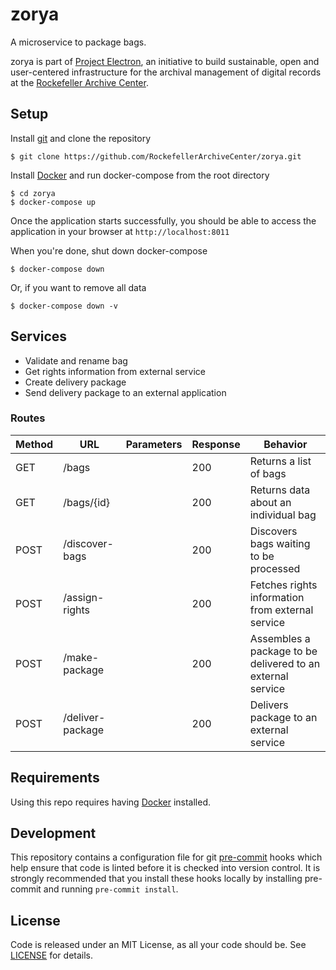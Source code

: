 # zorya
A microservice to package bags.

zorya is part of [Project Electron](https://github.com/RockefellerArchiveCenter/project_electron), an initiative to build sustainable, open and user-centered infrastructure for the archival management of digital records at the [Rockefeller Archive Center](http://rockarch.org/).

## Setup

Install [git](https://git-scm.com/) and clone the repository

    $ git clone https://github.com/RockefellerArchiveCenter/zorya.git

Install [Docker](https://store.docker.com/search?type=edition&offering=community) and run docker-compose from the root directory

    $ cd zorya
    $ docker-compose up

Once the application starts successfully, you should be able to access the application in your browser at `http://localhost:8011`

When you're done, shut down docker-compose

    $ docker-compose down

Or, if you want to remove all data

    $ docker-compose down -v

## Services

* Validate and rename bag
* Get rights information from external service
* Create delivery package
* Send delivery package to an external application

### Routes


| Method | URL | Parameters | Response  | Behavior  |
|--------|-----|---|---|---|
|GET|/bags| |200|Returns a list of bags|
|GET|/bags/{id}| |200|Returns data about an individual bag|
|POST|/discover-bags| |200|Discovers bags waiting to be processed|
|POST|/assign-rights| |200|Fetches rights information from external service|
|POST|/make-package| |200|Assembles a package to be delivered to an external service|
|POST|/deliver-package| |200|Delivers package to an external service|


## Requirements

Using this repo requires having [Docker](https://store.docker.com/search?type=edition&offering=community) installed.

## Development

This repository contains a configuration file for git [pre-commit](https://pre-commit.com/) hooks which help ensure that code is linted before it is checked into version control. It is strongly recommended that you install these hooks locally by installing pre-commit and running `pre-commit install`.

## License

Code is released under an MIT License, as all your code should be. See [LICENSE](LICENSE) for details.
